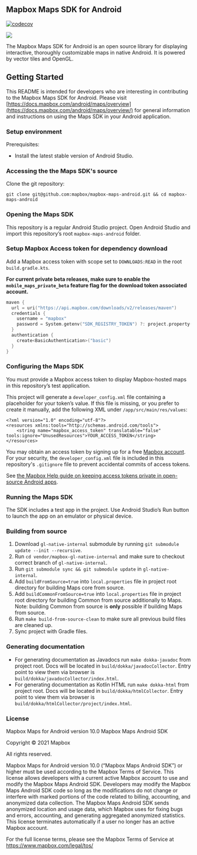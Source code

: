 ## Mapbox Maps SDK for Android

[![codecov](https://codecov.io/gh/mapbox/mapbox-maps-android/branch/master/graph/badge.svg?token=pTqOjF4KNO)](https://codecov.io/gh/mapbox/mapbox-maps-android)

![](https://user-images.githubusercontent.com/4394910/66942701-7ed30100-effe-11e9-9948-14012d4c3289.png)

The Mapbox Maps SDK for Android is an open source library for displaying interactive, thoroughly customizable maps in native Android. It is powered by vector tiles and OpenGL.

## Getting Started

This README is intended for developers who are interesting in contributing to the Mapbox Maps SDK for Android. Please visit [https://docs.mapbox.com/android/maps/overview](https://docs.mapbox.com/android/maps/overview/) for general information and instructions on using the Maps SDK in your Android application.

### Setup environment

Prerequisites:

- Install the latest stable version of Android Studio.

### Accessing the the Maps SDK's source

Clone the git repository:

```
git clone git@github.com:mapbox/mapbox-maps-android.git && cd mapbox-maps-android
```

### Opening the Maps SDK

This repository is a regular Android Studio project. Open Android Studio and import this repository’s root `mapbox-maps-android` folder.

### Setup Mapbox Access token for dependency download

Add a Mapbox access token with scope set to `DOWNLOADS:READ` in the root `build.gradle.kts`.

**For current private beta releases, make sure to enable the `mobile_maps_private_beta` feature flag for the download token associated account.**

```kotlin
maven {
  url = uri("https://api.mapbox.com/downloads/v2/releases/maven")
  credentials {
    username = "mapbox"
    password = System.getenv("SDK_REGISTRY_TOKEN") ?: project.property("SDK_REGISTRY_TOKEN") as String
  }
  authentication {
    create<BasicAuthentication>("basic")
  }
}
```

### Configuring the Maps SDK

You must provide a Mapbox access token to display Mapbox-hosted maps in this repository’s test application.

This project will generate a `developer_config.xml` file containing a placeholder for your token’s value. If this file is missing, or you prefer to create it manually, add the following XML under `/app/src/main/res/values`:

```
<?xml version="1.0" encoding="utf-8"?>
<resources xmlns:tools="http://schemas.android.com/tools">
    <string name="mapbox_access_token" translatable="false" tools:ignore="UnusedResources">YOUR_ACCESS_TOKEN</string>
</resources>
```

You may obtain an access token by signing up for a free [Mapbox account](https://www.mapbox.com/studio/account/tokens/). For your security, the `developer_config.xml` file is included in this repository's `.gitignore` file to prevent accidental commits of access tokens.

See [the Mapbox Help guide on keeping access tokens private in open-source Android apps](https://docs.mapbox.com/help/troubleshooting/private-access-token-android-and-ios/#android).

### Running the Maps SDK

The SDK includes a test app in the project. Use Android Studio’s Run button to launch the app on an emulator or physical device.

### Building from source
1. Download `gl-native-internal` submodule by running `git submodule update --init --recursive`.
2. Run `cd vendor/mapbox-gl-native-internal` and make sure to checkout correct branch of `gl-native-internal`.
3. Run `git submodule sync && git submodule update` in `gl-native-internal`.
3. Add `buildFromSource=true` into `local.properties` file in project root directory for building Maps core from source.
4. Add `buildCommonFromSource=true` into `local.properties` file in project root directory for building Common from source additionally to Maps. Note: building Common from source is **only** possible if building Maps from source.
5. Run `make build-from-source-clean` to make sure all previous build files are cleaned up.
6. Sync project with Gradle files.

### Generating documentation
- For generating documentation as Javadocs run `make dokka-javadoc` from project root. Docs will be located in `build/dokka/javadocCollector`. Entry point to view them via browser is `build/dokka/javadocCollector/index.html`.
- For generating documentation as Kotlin HTML run `make dokka-html` from project root. Docs will be located in `build/dokka/htmlCollector`. Entry point to view them via browser is `build/dokka/htmlCollector/project/index.html`.

### License

Mapbox Maps for Android version 10.0
Mapbox Maps Android SDK

Copyright © 2021 Mapbox

All rights reserved.

Mapbox Maps for Android version 10.0 (“Mapbox Maps Android SDK”) or higher must be used according to the Mapbox Terms of Service. This license allows developers with a current active Mapbox account to use and modify the Mapbox Maps Android SDK. Developers may modify the Mapbox Maps Android SDK code so long as the modifications do not change or interfere with marked portions of the code related to billing, accounting, and anonymized data collection. The Mapbox Maps Android SDK sends anonymized location and usage data, which Mapbox uses for fixing bugs and errors, accounting, and generating aggregated anonymized statistics. This license terminates automatically if a user no longer has an active Mapbox account.

For the full license terms, please see the Mapbox Terms of Service at https://www.mapbox.com/legal/tos/
